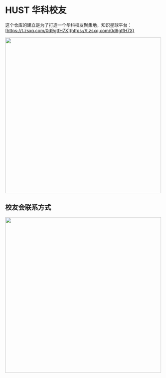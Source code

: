 # HUST 华科校友

这个仓库的建立是为了打造一个华科校友聚集地，知识星球平台：[https://t.zsxq.com/0d9gtfH7X](https://t.zsxq.com/0d9gtfH7X)

<img src="https://user-images.githubusercontent.com/13344830/235339735-34fe015c-1ad9-4df7-b769-5c6c7b0403a8.png" width="500">

## 校友会联系方式

<img src="https://user-images.githubusercontent.com/13344830/231677488-a5914958-6c42-4fdb-bf64-7fdeefbf96bf.png" width="500">
